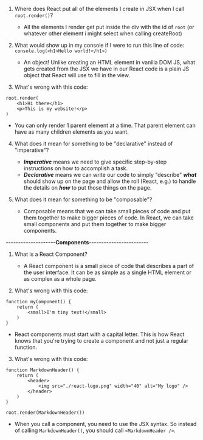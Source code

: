 1. Where does React put all of the elements I create in JSX when I call ``root.render()``?
    
   - All the elements I render get put inside the div with the id of ``root`` (or whatever other element i might select when calling createRoot)

2. What would show up in my console if I were to run this line of code: ``console.log(<h1>Hello world!</h1>)``

    - An object! Unlike creating an HTML element in vanilla DOM JS, what gets created from the JSX we have in our React code is a plain JS object that React will use to fill in the view.

3. What's wrong with this code:
```
root.render(
    <h1>Hi there</h1>
    <p>This is my website!</p>
)
```
- You can only render 1 parent element at a time. That parent element can have as many children elements as you want.

4. What does it mean for something to be "declarative" instead of "imperative"?

   -   ***Imperative*** means we need to give specific step-by-step instructions on how to accomplish a task.
   - ***Declarative*** means we can write our code to simply "describe" ***what*** should show up on the page and allow the roll (React, e.g.) to handle the details on ***how*** to put those things on the page.

5. What does it mean for something to be "composable"?

    - Composable means that we can take small pieces of code and put them together to make bigger pieces of code. In React, we can take small components and put them together to make bigger components.

   
**--------------------Components------------------------**
1. What is a React Component?
   
   - A React component is a small piece of code that describes a part of the user interface. It can be as simple as a single HTML element or as complex as a whole page.

2. What's wrong with this code:
```
function myComponent() {
    return (
        <small>I'm tiny text!</small>
    )
}
```
- React components must start with a capital letter. This is how React knows that you're trying to create a component and not just a regular function.

3. What's wrong with this code:
```
function MarkdownHeader() {
    return (
        <header>
            <img src="./react-logo.png" width="40" alt="My logo" />
        </header>
    )
}

root.render(MarkdownHeader())
```
- When you call a component, you need to use the JSX syntax. So instead of calling ``MarkdownHeader()``, you should call ``<MarkdownHeader />``.